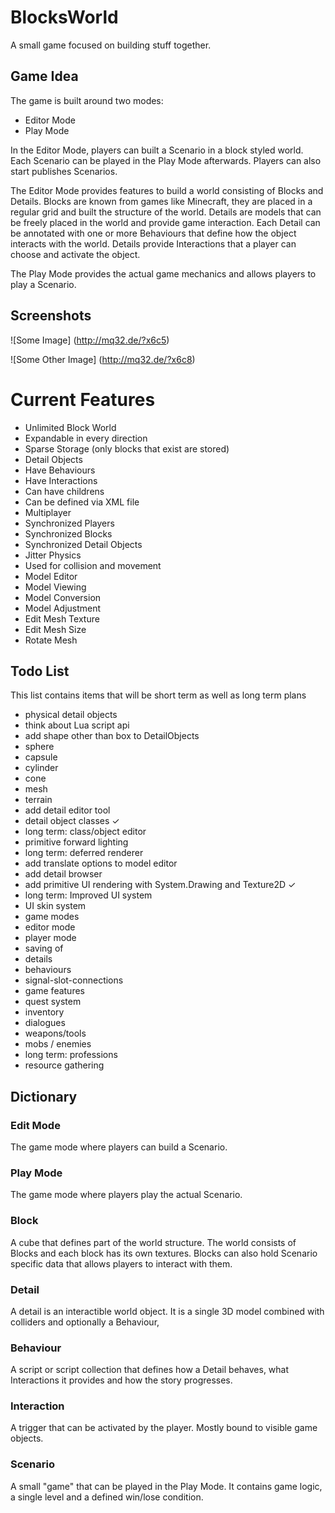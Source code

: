﻿# BlocksWorld

A small game focused on building stuff together.

## Game Idea
The game is built around two modes:

- Editor Mode
- Play Mode

In the Editor Mode, players can built a Scenario in a block styled world. Each Scenario can be
played in the Play Mode afterwards. Players can also start publishes Scenarios.

The Editor Mode provides features to build a world consisting of Blocks and Details. Blocks are
known from games like Minecraft, they are placed in a regular grid and built the structure of the
world. Details are models that can be freely placed in the world and provide game interaction.
Each Detail can be annotated with one or more Behaviours that define how the object interacts with
the world. Details provide Interactions that a player can choose and activate the object.

The Play Mode provides the actual game mechanics and allows players to play a Scenario.

## Screenshots

![Some Image]
(http://mq32.de/?x6c5)

![Some Other Image]
(http://mq32.de/?x6c8)

# Current Features
- Unlimited Block World
 - Expandable in every direction
 - Sparse Storage (only blocks that exist are stored)
 - Detail Objects
  - Have Behaviours
  - Have Interactions
  - Can have childrens
  - Can be defined via XML file
- Multiplayer
 - Synchronized Players
 - Synchronized Blocks
 - Synchronized Detail Objects
- Jitter Physics
 - Used for collision and movement
- Model Editor
 - Model Viewing
 - Model Conversion
 - Model Adjustment
  - Edit Mesh Texture
  - Edit Mesh Size
  - Rotate Mesh

## Todo List
This list contains items that will be short term as well as long term plans

- physical detail objects
- think about Lua script api
- add shape other than box to DetailObjects
 - sphere
 - capsule
 - cylinder
 - cone
 - mesh
 - terrain
- add detail editor tool
- detail object classes ✓
 - long term: class/object editor
- primitive forward lighting
 - long term: deferred renderer
- add translate options to model editor
- add detail browser
- add primitive UI rendering with System.Drawing and Texture2D ✓
 - long term: Improved UI system
 - UI skin system
- game modes
 - editor mode
 - player mode
- saving of
 - details
 - behaviours
 - signal-slot-connections
- game features
 - quest system
 - inventory
 - dialogues
 - weapons/tools
 - mobs / enemies
 - long term: professions
 - resource gathering

## Dictionary

### Edit Mode
The game mode where players can build a Scenario.

### Play Mode
The game mode where players play the actual Scenario.

### Block
A cube that defines part of the world structure. The world consists of Blocks
and each block has its own textures.
Blocks can also hold Scenario specific data that allows players to interact with them.

### Detail
A detail is an interactible world object. It is a single 3D model combined with
colliders and optionally a Behaviour,

### Behaviour
A script or script collection that defines how a Detail behaves, what Interactions
it provides and how the story progresses.

### Interaction
A trigger that can be activated by the player. Mostly bound to visible game objects.

### Scenario
A small "game" that can be played in the Play Mode. It contains game logic,
a single level and a defined win/lose condition.